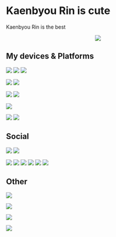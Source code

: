 # Kaenbyou Rin is cute
Kaenbyou Rin is the best
<div align="center" ><img order-radius="100px" src="https://vignette.wikia.nocookie.net/community-plaza/images/f/fd/Orin_TPDP_render.png/revision/latest?cb=20161126234130"/></div>

## My devices & Platforms
[![](https://img.shields.io/badge/Windows-11-0078D4?style=flat-square&logo=windows11&logoColor=0078D4)](https://www.microsoft.com/zh-hk/software-download/windows11)
[![](https://img.shields.io/badge/iPhone-11-999999?style=flat-square&logo=apple&logoColor=ffffff)](https://www.apple.com/)
[![](https://img.shields.io/badge/iPod%20Touch-5-999999?style=flat-square&logo=apple&logoColor=ffffff)]([https://www.apple.com/](https://support.apple.com/zh-hk/HT204217))

[![](https://img.shields.io/badge/Visual%20Studio-5C2D91?style=flat-square&logo=visual-studio&logoColor=ffffff)](https://visualstudio.com/)
[![](https://img.shields.io/badge/IntelliJ%20IDEA-505050?style=flat-square&logo=intellijidea&logoColor=000000)](https://www.jetbrains.com/idea/)

[![](https://img.shields.io/badge/Python-505050?style=flat-square&logo=python)](https://www.jetbrains.com/idea/)
[![](https://img.shields.io/badge/HTML-505050?style=flat-square&logo=html5)](https://en.wikipedia.org/wiki/HTML5)

[![](https://img.shields.io/badge/Microsoft%20Edge-505050?style=flat-square&logo=microsoftedge&logoColor=0078D7)](https://www.microsoft.com/zh-tw/edge/home?form=MA13FJ)

[![](https://img.shields.io/badge/CPU-Inte%20Core%20I9%2010900f-505099?style=flat-square&logo=intel)](https://www.intel.com.tw/content/www/tw/zh/products/sku/199329/intel-core-i910900f-processor-20m-cache-up-to-5-20-ghz/specifications.html)
[![](https://img.shields.io/badge/GPU-RTX2080Super-509950?style=flat-square&logo=nvidia)](https://www.nvidia.com/)


## Social
[![](https://img.shields.io/badge/Xbox-b?style=flat-square&logo=xbox)](https://www.xbox.com/)
[![](https://img.shields.io/badge/Steam-black?style=flat-square&logo=steam)](https://steamcommunity.com/id/qing_yue)

[![](https://img.shields.io/badge/火焰貓燐Fumo-505050?style=flat-square&logo=bilibili)](https://bilibili.com/)
[![](https://img.shields.io/badge/Rin_kksk-505050?style=flat-square&logo=pixiv)](https://pixiv.net/)
[![](https://img.shields.io/badge/@offical_qingyue-505050?style=flat-square&logo=twitter)](https://twitter.com/)
[![](https://img.shields.io/badge/2868726997-505050?style=flat-square&logo=tencentqq)](https://qq.com/)
[![](https://img.shields.io/badge/qingyue.offical@gmail.com-505050?style=flat-square&logo=Gmail)](https://mail.google.com/)
[![](https://img.shields.io/badge/火焰貓_燐%232008-505050?style=flat-square&logo=discord)](https://mail.google.com/)

## Other
[![](https://img.shields.io/badge/\杰帕斯/%20\杰帕斯/%20\杰帕斯/%20\杰帕斯/-505005?style=flat-square)](https://japerz.com/)

![](https://img.shields.io/badge/\凯伦/%20\凯伦/%20\凯伦/%20\凯伦/-505050?style=flat-square)

[![](https://img.shields.io/badge/BakaXL%20Help%20Docs-4e9eee?style=flat-square)](http://BakaXL.ml/)

[![](https://img.shields.io/badge/\TT/_\TT/_\TT/-705050?style=flat-square&logo=kfc)](https://github.com/TT702)
